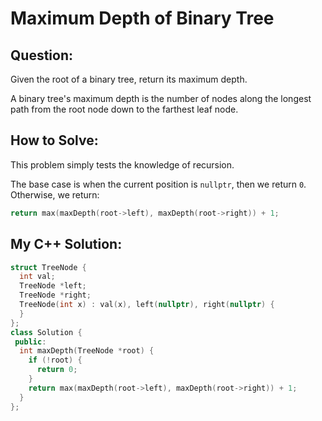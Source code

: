 # Maximum Depth of Binary Tree

## Question:
Given the root of a binary tree, return its maximum depth.

A binary tree's maximum depth is the number of nodes along the longest path from the root node down to the farthest leaf node.

## How to Solve:

This problem simply tests the knowledge of recursion.

The base case is when the current position is `nullptr`, then we
return `0`. Otherwise, we return:

```cpp
return max(maxDepth(root->left), maxDepth(root->right)) + 1;
```

## My C++ Solution:

```cpp
struct TreeNode {
  int val;
  TreeNode *left;
  TreeNode *right;
  TreeNode(int x) : val(x), left(nullptr), right(nullptr) {
  }
};
class Solution {
 public:
  int maxDepth(TreeNode *root) {
    if (!root) {
      return 0;
    }
    return max(maxDepth(root->left), maxDepth(root->right)) + 1;
  }
};
```